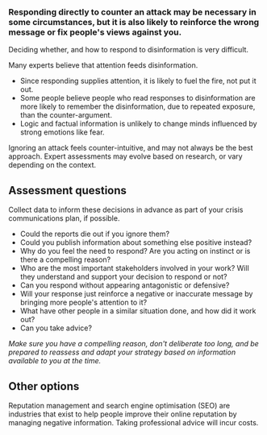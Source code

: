 [Title]: # (Should you respond?)
[Order]: # (4)

### Responding directly to counter an attack may be necessary in some circumstances, but it is also likely to reinforce the wrong message or fix people's views against you.

Deciding whether, and how to respond to disinformation is very difficult. 

Many experts believe that attention feeds disinformation. 

* Since responding supplies attention, it is likely to fuel the fire, not put it out. 
* Some people believe people who read responses to disinformation are more likely to remember the disinformation, due to repeated exposure, than the counter-argument.
* Logic and factual information is unlikely to change minds influenced by strong emotions like fear.   

Ignoring an attack feels counter-intuitive, and may not always be the best approach. Expert assessments may evolve based on research, or vary depending on the context.     

## Assessment questions

Collect data to inform these decisions in advance as part of your crisis communications plan, if possible. 

* Could the reports die out if you ignore them? 
* Could you publish information about something else positive instead?  
* Why do you feel the need to respond? Are you acting on instinct or is there a compelling reason?  
* Who are the most important stakeholders involved in your work? Will they understand and support your decision to respond or not? 
* Can you respond without appearing antagonistic or defensive?
* Will your response just reinforce a negative or inaccurate message by bringing more people's attention to it?   
* What have other people in a similar situation done, and how did it work out? 
* Can you take advice? 

*Make sure you have a compelling reason, don't deliberate too long, and be prepared to reassess and adapt your strategy based on information available to you at the time.* 

## Other options

Reputation management and search engine optimisation (SEO) are industries that exist to help people improve their online reputation by managing negative information. Taking professional advice will incur costs. 
